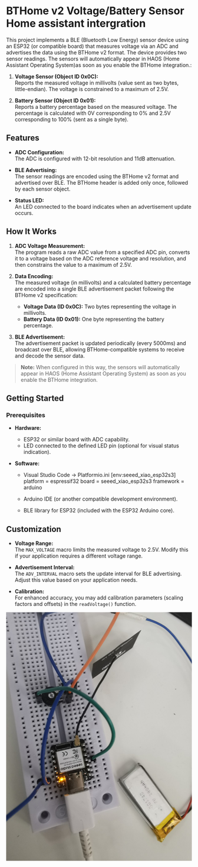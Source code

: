 # BTHome v2 Voltage/Battery Sensor Home assistant intergration

This project implements a BLE (Bluetooth Low Energy) sensor device using an ESP32 (or compatible board) that measures voltage via an ADC and advertises the data using the BTHome v2 format. The device provides two sensor readings.
The sensors will automatically appear in HAOS (Home Assistant Operating System)as soon as you enable the BTHome integration.:

1. **Voltage Sensor (Object ID 0x0C):**  
   Reports the measured voltage in millivolts (value sent as two bytes, little-endian). The voltage is constrained to a maximum of 2.5V.

2. **Battery Sensor (Object ID 0x01):**  
   Reports a battery percentage based on the measured voltage. The percentage is calculated with 0V corresponding to 0% and 2.5V corresponding to 100% (sent as a single byte).

## Features

- **ADC Configuration:**  
  The ADC is configured with 12-bit resolution and 11dB attenuation.

- **BLE Advertising:**  
  The sensor readings are encoded using the BTHome v2 format and advertised over BLE. The BTHome header is added only once, followed by each sensor object.

- **Status LED:**  
  An LED connected to the board indicates when an advertisement update occurs.

## How It Works

1. **ADC Voltage Measurement:**  
   The program reads a raw ADC value from a specified ADC pin, converts it to a voltage based on the ADC reference voltage and resolution, and then constrains the value to a maximum of 2.5V.

2. **Data Encoding:**  
   The measured voltage (in millivolts) and a calculated battery percentage are encoded into a single BLE advertisement packet following the BTHome v2 specification:
   - **Voltage Data (ID 0x0C):** Two bytes representing the voltage in millivolts.
   - **Battery Data (ID 0x01):** One byte representing the battery percentage.

3. **BLE Advertisement:**  
   The advertisement packet is updated periodically (every 5000ms) and broadcast over BLE, allowing BTHome-compatible systems to receive and decode the sensor data.
> **Note:** When configured in this way, the sensors will automatically appear in HAOS (Home Assistant Operating System) as soon as you enable the BTHome integration.

## Getting Started

### Prerequisites

- **Hardware:**  
  - ESP32 or similar board with ADC capability.
  - LED connected to the defined LED pin (optional for visual status indication).

- **Software:**
  - Visual Studio Code -> Platformio.ini 
[env:seeed_xiao_esp32s3]
platform = espressif32
board = seeed_xiao_esp32s3
framework = arduino

  - Arduino IDE (or another compatible development environment).
  - BLE library for ESP32 (included with the ESP32 Arduino core).


## Customization

- **Voltage Range:**  
  The `MAX_VOLTAGE` macro limits the measured voltage to 2.5V. Modify this if your application requires a different voltage range.

- **Advertisement Interval:**  
  The `ADV_INTERVAL` macro sets the update interval for BLE advertising. Adjust this value based on your application needs.

- **Calibration:**  
  For enhanced accuracy, you may add calibration parameters (scaling factors and offsets) in the `readVoltage()` function.

![BTHome Sensors](esp32_BThome.jpg)
